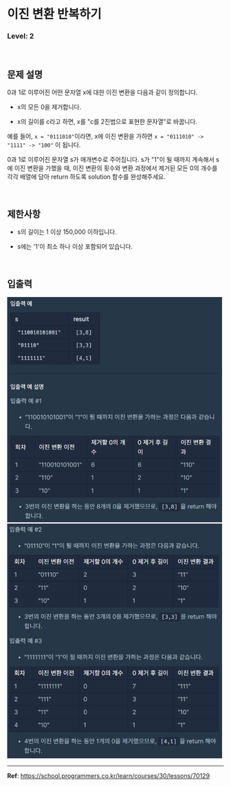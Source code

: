 # 이진 변환 반복하기

### Level: 2

<br>

## 문제 설명

0과 1로 이루어진 어떤 문자열 x에 대한 이진 변환을 다음과 같이 정의합니다.

- x의 모든 0을 제거합니다.

- x의 길이를 c라고 하면, x를 "c를 2진법으로 표현한 문자열"로 바꿉니다.

예를 들어, `x = "0111010"`이라면, x에 이진 변환을 가하면 `x = "0111010" -> "1111" -> "100"` 이 됩니다.

0과 1로 이루어진 문자열 s가 매개변수로 주어집니다. s가 "1"이 될 때까지 계속해서 s에 이진 변환을 가했을 때, 이진 변환의 횟수와 변환 과정에서 제거된 모든 0의 개수를 각각 배열에 담아 return 하도록 solution 함수를 완성해주세요.

<br>

## 제한사항

- s의 길이는 1 이상 150,000 이하입니다.

- s에는 '1'이 최소 하나 이상 포함되어 있습니다.

<br>

## 입출력

<img src="./exam_1.png" style="width: 500px" alt="exam_1">

<img src="./exam_2.png" style="width: 500px" alt="exam_2">

---

**Ref**: https://school.programmers.co.kr/learn/courses/30/lessons/70129